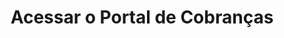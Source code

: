 ---
id: acessar-portal-cobrancas
title: Acessar o Portal de Cobranças
sidebar_label: Acessar o Portal de Cobranças
---